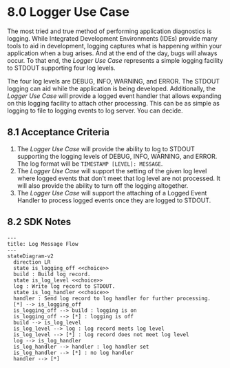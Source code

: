 # 8.0 Logger Use Case

The most tried and true method of performing application diagnostics is logging. While Integrated Development Environments (IDEs) provide many tools to aid in development, logging captures what is happening within your application when a bug arises. And at the end of the day, bugs will always occur. To that end, the *Logger Use Case* represents a simple logging facility to STDOUT supporting four log levels.

The four log levels are DEBUG, INFO, WARNING, and ERROR. The STDOUT logging can aid while the application is being developed. Additionally, the *Logger Use Case* will provide a logged event handler that allows expanding on this logging facility to attach other processing. This can be as simple as logging to file to logging events to log server. You can decide.

## 8.1 Acceptance Criteria

1. The *Logger Use Case* will provide the ability to log to STDOUT supporting the logging levels of DEBUG, INFO, WARNING, and ERROR. The log format will be `TIMESTAMP [LEVEL]: MESSAGE`.
2. The *Logger Use Case* will support the setting of the given log level where logged events that don't meet that log level are not processed. It will also provide the ability to turn off the logging altogether.
3. The *Logger Use Case* will support the attaching of a Logged Event Handler to process logged events once they are logged to STDOUT.

## 8.2 SDK Notes

```mermaid
---
title: Log Message Flow
---
stateDiagram-v2
  direction LR
  state is_logging_off <<choice>>
  build : Build log record.
  state is_log_level <<choice>>
  log : Write log record to STDOUT.
  state is_log_handler <<choice>>
  handler : Send log record to log handler for further processing.
  [*] --> is_logging_off
  is_logging_off --> build : logging is on
  is_logging_off --> [*] : logging is off
  build --> is_log_level
  is_log_level --> log : log record meets log level
  is_log_level --> [*] : log record does not meet log level
  log --> is_log_handler
  is_log_handler --> handler : log handler set
  is_log_handler --> [*] : no log handler
  handler --> [*]
```
